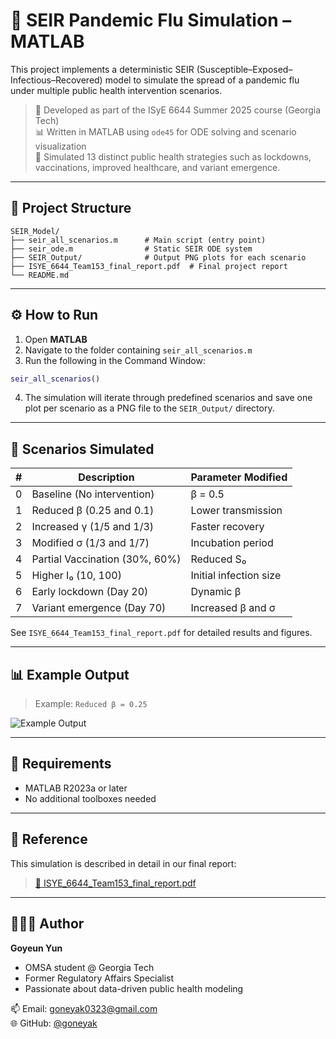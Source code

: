 # 🦠 SEIR Pandemic Flu Simulation – MATLAB

This project implements a deterministic SEIR (Susceptible–Exposed–Infectious–Recovered) model to simulate the spread of a pandemic flu under multiple public health intervention scenarios.

> 🔬 Developed as part of the ISyE 6644 Summer 2025 course (Georgia Tech)  
> 📊 Written in MATLAB using `ode45` for ODE solving and scenario visualization  
> 🧪 Simulated 13 distinct public health strategies such as lockdowns, vaccinations, improved healthcare, and variant emergence.

---

## 📁 Project Structure

```
SEIR_Model/
├── seir_all_scenarios.m      # Main script (entry point)
├── seir_ode.m                # Static SEIR ODE system
├── SEIR_Output/              # Output PNG plots for each scenario
├── ISYE_6644_Team153_final_report.pdf  # Final project report
└── README.md
```

---

## ⚙️ How to Run

1. Open **MATLAB**  
2. Navigate to the folder containing `seir_all_scenarios.m`
3. Run the following in the Command Window:

```matlab
seir_all_scenarios()
```

4. The simulation will iterate through predefined scenarios and save one plot per scenario as a PNG file to the `SEIR_Output/` directory.

---

## 🧠 Scenarios Simulated

| # | Description | Parameter Modified |
|--:|-------------|--------------------|
| 0 | Baseline (No intervention) | β = 0.5 |
| 1 | Reduced β (0.25 and 0.1) | Lower transmission |
| 2 | Increased γ (1/5 and 1/3) | Faster recovery |
| 3 | Modified σ (1/3 and 1/7) | Incubation period |
| 4 | Partial Vaccination (30%, 60%) | Reduced S₀ |
| 5 | Higher I₀ (10, 100) | Initial infection size |
| 6 | Early lockdown (Day 20) | Dynamic β |
| 7 | Variant emergence (Day 70) | Increased β and σ |

See `ISYE_6644_Team153_final_report.pdf` for detailed results and figures.

---

## 📊 Example Output

> Example: `Reduced β = 0.25`

![Example Output](SEIR_Output/SEIR_Reduced_beta_0_25.png)

---

## 📄 Requirements

- MATLAB R2023a or later  
- No additional toolboxes needed  

---

## 📝 Reference

This simulation is described in detail in our final report:
> [📘 ISYE_6644_Team153_final_report.pdf](./ISYE_6644_Team153_final_report.pdf)

---

## 👩🏻‍💻 Author

**Goyeun Yun**  
- OMSA student @ Georgia Tech  
- Former Regulatory Affairs Specialist  
- Passionate about data-driven public health modeling  

📫 Email: goneyak0323@gmail.com  
🌐 GitHub: [@goneyak](https://github.com/goneyak)
